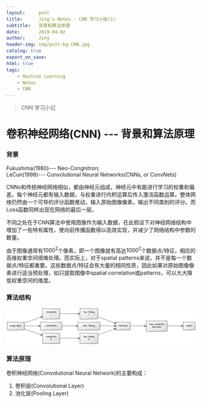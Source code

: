 ```yaml
---
layout:     post
title:      Jing's Notes - CNN 学习小结(1)
subtitle:   背景和算法原理
date:       2019-04-02
author:     Jing
header-img: img/post-bg-CNN.jpg
catalog: true
export_on_save:
html: true
tags:
    - Machine Learning
    - Notes
    - CNN
---
```


> CNN 学习小记


# 卷积神经网络(CNN) --- 背景和算法原理
### 背景
Fukushima(1980)--- Neo-Congnitron;<br>
LeCun(1998)--- Convolutional Neural Networks(CNNs, or ConvNets)

CNNs和传统神经网络相似，都由神经元组成，神经元中有能进行学习的权重和偏差。每个神经元都有输入数据，与权重进行内积运算后传入激活函数运算。整体网络仍然由一个可导的评分函数推动，输入原始图像像素，输出不同类别的评分。而Loss函数同样出现在网络的最后一层。

不同之处在于CNN算法中使用图像作为输入数据，在此假设下对神经网络结构中增加了一些特有属性，使向前传播函数得以高效实现，并减少了网络结构中参数的数量。

由于图像通常有$1000^2$个像素，即一个图像就有高达$1000^2$个数据点/特征，相应的高维权重空间很难处理。而实际上，对于spatial patterns来说，并不是每一个数据点/特征都重要。这些数据点/特征会有大量的相同性质，因此如果对原始图像像素进行适当预处理，如只提取图像中spatial correlation或patterns，可以大大降低权重空间的维度。
### 算法结构


<img src="https://raw.githubusercontent.com/HuangJing0/HuangJing0.github.io/master/img/post-CNN1-structure.png">

### 算法原理
卷积神经网络(Convolutional Neural Network)的主要构成：
1. 卷积层(Convolutional Layer)
2. 池化层(Pooling Layer)

